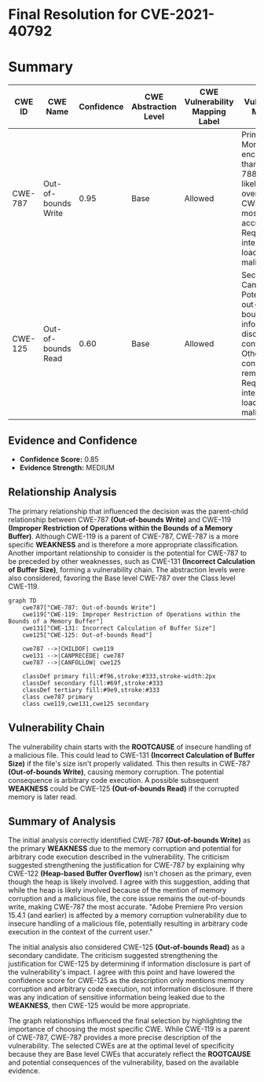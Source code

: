 # Final Resolution for CVE-2021-40792

# Summary
| CWE ID | CWE Name | Confidence | CWE Abstraction Level | CWE Vulnerability Mapping Label | CWE-Vulnerability Mapping Notes |
|---|---|---|---|---|---|
| CWE-787 | Out-of-bounds Write | 0.95 | Base | Allowed | Primary CWE. More encompassing than CWE-788. While likely a heap overflow, CWE-787 is most accurate. Requires user interaction to load a malicious file. |
| CWE-125 | Out-of-bounds Read | 0.60 | Base | Allowed | Secondary Candidate.  Potential for out-of-bounds read *if* information disclosure is confirmed. Otherwise, consider removing. Requires user interaction to load a malicious file. |

## Evidence and Confidence

*   **Confidence Score:** 0.85
*   **Evidence Strength:** MEDIUM

## Relationship Analysis
The primary relationship that influenced the decision was the parent-child relationship between CWE-787 **(Out-of-bounds Write)** and CWE-119 **(Improper Restriction of Operations within the Bounds of a Memory Buffer)**. Although CWE-119 is a parent of CWE-787, CWE-787 is a more specific **WEAKNESS** and is therefore a more appropriate classification. Another important relationship to consider is the potential for CWE-787 to be preceded by other weaknesses, such as CWE-131 **(Incorrect Calculation of Buffer Size)**, forming a vulnerability chain. The abstraction levels were also considered, favoring the Base level CWE-787 over the Class level CWE-119.
```mermaid
graph TD
    cwe787["CWE-787: Out-of-bounds Write"]
    cwe119["CWE-119: Improper Restriction of Operations within the Bounds of a Memory Buffer"]
    cwe131["CWE-131: Incorrect Calculation of Buffer Size"]
    cwe125["CWE-125: Out-of-bounds Read"]
    
    cwe787 -->|CHILDOF| cwe119
    cwe131 -->|CANPRECEDE| cwe787
    cwe787 -->|CANFOLLOW| cwe125
    
    classDef primary fill:#f96,stroke:#333,stroke-width:2px
    classDef secondary fill:#69f,stroke:#333
    classDef tertiary fill:#9e9,stroke:#333
    class cwe787 primary
    class cwe119,cwe131,cwe125 secondary
```

## Vulnerability Chain
The vulnerability chain starts with the **ROOTCAUSE** of insecure handling of a malicious file. This could lead to CWE-131 **(Incorrect Calculation of Buffer Size)** if the file's size isn't properly validated. This then results in CWE-787 **(Out-of-bounds Write)**, causing memory corruption. The potential consequence is arbitrary code execution. A possible subsequent **WEAKNESS** could be CWE-125 **(Out-of-bounds Read)** if the corrupted memory is later read.

## Summary of Analysis
The initial analysis correctly identified CWE-787 **(Out-of-bounds Write)** as the primary **WEAKNESS** due to the memory corruption and potential for arbitrary code execution described in the vulnerability. The criticism suggested strengthening the justification for CWE-787 by explaining why CWE-122 **(Heap-based Buffer Overflow)** isn't chosen as the primary, even though the heap is likely involved. I agree with this suggestion, adding that while the heap is likely involved because of the mention of memory corruption and a malicious file, the core issue remains the out-of-bounds write, making CWE-787 the most accurate. "Adobe Premiere Pro version 15.4.1 (and earlier) is affected by a memory corruption vulnerability due to insecure handling of a malicious file, potentially resulting in arbitrary code execution in the context of the current user."

The initial analysis also considered CWE-125 **(Out-of-bounds Read)** as a secondary candidate. The criticism suggested strengthening the justification for CWE-125 by determining if information disclosure is part of the vulnerability's impact. I agree with this point and have lowered the confidence score for CWE-125 as the description only mentions memory corruption and arbitrary code execution, not information disclosure. If there was any indication of sensitive information being leaked due to the **WEAKNESS**, then CWE-125 would be more appropriate.

The graph relationships influenced the final selection by highlighting the importance of choosing the most specific CWE. While CWE-119 is a parent of CWE-787, CWE-787 provides a more precise description of the vulnerability. The selected CWEs are at the optimal level of specificity because they are Base level CWEs that accurately reflect the **ROOTCAUSE** and potential consequences of the vulnerability, based on the available evidence.